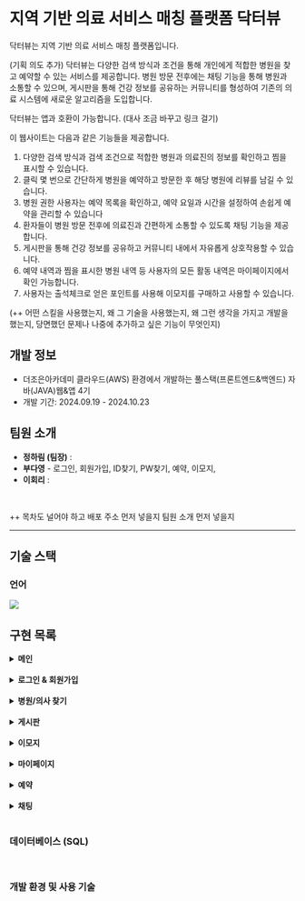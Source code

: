 # 지역 기반 의료 서비스 매칭 플랫폼 닥터뷰
닥터뷰는 지역 기반 의료 서비스 매칭 플랫폼입니다.

(기획 의도 추가) 닥터뷰는 다양한 검색 방식과 조건을 통해 개인에게 적합한 병원을 찾고 예약할 수 있는 서비스를 제공합니다. 병원 방문 전후에는 채팅 기능을 통해 병원과 소통할 수 있으며, 게시판을 통해 건강 정보를 공유하는 커뮤니티를 형성하여 기존의 의료 시스템에 새로운 알고리즘을 도입합니다.

닥터뷰는 앱과 호환이 가능합니다. (대사 조금 바꾸고 링크 걸기)

이 웹사이트는 다음과 같은 기능들을 제공합니다.

1. 다양한 검색 방식과 검색 조건으로 적합한 병원과 의료진의 정보를 확인하고 찜을 표시할 수 있습니다.
2. 클릭 몇 번으로 간단하게 병원을 예약하고 방문한 후 해당 병원에 리뷰를 남길 수 있습니다.
3. 병원 권한 사용자는 예약 목록을 확인하고, 예약 요일과 시간을 설정하여 손쉽게 예약을 관리할 수 있습니다
4. 환자들이 병원 방문 전후에 의료진과 간편하게 소통할 수 있도록 채팅 기능을 제공합니다.
5. 게시판을 통해 건강 정보를 공유하고 커뮤니티 내에서 자유롭게 상호작용할 수 있습니다.
6. 예약 내역과 찜을 표시한 병원 내역 등 사용자의 모든 활동 내역은 마이페이지에서 확인 가능합니다.
7. 사용자는 출석체크로 얻은 포인트를 사용해 이모지를 구매하고 사용할 수 있습니다.

(++ 어떤 스킬을 사용했는지, 왜 그 기술을 사용했는지, 왜 그런 생각을 가지고 개발을 했는지, 당면했던 문제나 나중에 추가하고 싶은 기능이 무엇인지)



## 개발 정보
<ul>
  <li>더조은아카데미 클라우드(AWS) 환경에서 개발하는 풀스택(프론트엔드&백엔드) 자바(JAVA)웹&앱 4기</li>
  <li>개발 기간: 2024.09.19 - 2024.10.23</li>
</ul>

## 팀원 소개
<ul>
  <li><b>정하림 (팀장)</b> : </li>
  <li><b>부다영</b> - 로그인, 회원가입, ID찾기, PW찾기, 예약, 이모지, </li>
  <li><b>이회리</b> : </li>
</ul>
<br />


++ 목차도 널어야 하고 배포 주소 먼저 넣을지 팀원 소개 먼저 넣을지

------------------------------------------------




## 기술 스택

### 언어
 <img src="https://img.shields.io/badge/java-007396?style=for-the-badge&logo=java&logoColor=white"> 





## 구현 목록
<details>
  <summary><b>메인</b></summary>
</details>
<br />
<details>
  <summary><b>로그인 & 회원가입</b></summary>
  <div markdown="1">
    <ul>
      <li>로그인</li>
      <li>아이디 찾기</li>
      <li>
        비밀번호 찾기
        <ul>
          <li>이메일로 임시 비밀번호 발급</li>
        </ul>
      </li>
      <li>
        회원가입
        <ul>
          <li>닉네임 랜덤 추천 (일반 회원용)</li>
          <li>영업 시간 및 의료진 등 추가 정보 등록 (병원 회원용)</li>
        </ul>
      </li>
    </ul>
  </div>
</details>
<br />
<details>
  <summary><b>병원/의사 찾기</b></summary>
  <div markdown="1">
    <ul>
      <li>
        공통 (병원/의사)
        <ul>
          <li>목록에서 찜 갯수, 리뷰 평점 및 갯수 확인 가능 </li>
          <li>병원/의사에 대한 찜, 신고 가능</li>
          <li>
            리뷰
            <ul>
              <li>해시태그, 별점 지정하여 리뷰 작성 가능</li>
              <li>리뷰에 대한 답글 작성 가능</li>
              <li>리뷰에 대한 좋아요 가능</li>
            </ul>
          </li>
        </ul>
      </li>
      <li>
        병원 찾기
        <ul>
          <li>지역, 병원명, 전공, 해시태그를 통해 검색 가능</li>
          <li>비동기식 추가 조건 검색</li>
          <li>해시태그 확인 가능</li>
        </ul>
      </li>
      <li>
        의사 찾기
        <ul>
          <li>의사명, 전공을 통해 검색 가능</li>
        </ul>
      </li>
      <li>
        지도로 찾기
        <ul>
          <li>병원명, 전공을 통해 검색 가능</li>
          <li>현재 나의 위치 마커로 표시</li>
          <li>병원들의 위치 마커로 표시</li>
          <li>마커를 통해 상세페이지 진입 가능</li>
          <li>조건에 맞는 병원 필터링 가능</li>
          <li>지도 확대, 축소</li>
          <li>교통정보 확인 가능</li>
        </ul>
      </li>
    </ul>
  </div>
</details>
<br />
<details>
  <summary><b>게시판</b></summary>
  <div markdown="1">
    <ul>
      <li>자유게시판</li>
      <li>상담게시판</li>
      <li>베스트게시판</li>
      <li>내가 쓴 글</li>
      <li>댓글 단 글</li>
      <li>댓글을 기다리는 글 (병원용)</li>
    </ul>
  </div>
</details>
<br />
<details>
  <summary><b>이모지</b></summary>
  <div markdown="1">
    <ul>
      <li>
        나의 이모지
        <ul>
          <li>이모지 변경</li>
          <li>보유 이모지 목록</li>
          <li>현재 적용된 이모지 및 보유 포인트 확인 가능</li>
          <li>이모지 상점 바로가기</li>
        </ul>
      </li>
      <li>
        이모지 상점
        <ul>
          <li>이모지 구매</li>
          <li>현재 적용된 이모지 및 보유 포인트 확인 가능</li>
          <li>나의 이모지 바로가기</li>
        </ul>
      </li>
    </ul>
  </div>
</details>
<br />
<details>
  <summary><b>마이페이지</b></summary>
  <div markdown="1">
    <ul>
      <li>
        공통
        <ul>
          <li>개인정보 수정</li>
          <li>회원 인증</li>
        </ul>
      </li>
      <li>
        회원용
        <ul>
          <li>찜한 병원</li>
          <li>찜한 의사</li>
          <li>작성한 리뷰</li>
          <li>출석체크</li>
        </ul>
      </li>
      <li>
        병원용
        <ul>
          <li>
            의사 관리
            <ul>
              <li>등록된 의사 목록</li>
              <li>등록된 의사 정보 수정</li>
              <li>등록된 의사 삭제</li>
              <li>의사 추가 등록</li>
            </ul>
          </li>
        </ul>
      </li>
    </ul>
  </div>
</details>
<br />
<details>
  <summary><b>예약</b></summary>
  <div markdown="1">
    <ul>
      <li>
        회원용
        <ul>
          <li>예약하기</li>
          <li>예약 내역</li>
          <li>
            예약 관리
            <ul>
              <li>예약 취소</li>
              <li>내역 숨김</li>
              <li>메모 추가 및 수정</li>
            </ul>
          </li>
        </ul>
      </li>
      <li>
        병원용
        <ul>
          <li>예약 목록</li>
          <li>
            예약 관리
            <ul>
              <li>예약 막을 시간 설정</li>
            </ul>
          </li>
        </ul>
      </li>
    </ul>
  </div>
</details>
<br />
<details>
  <summary><b>채팅</b></summary>
</details>
<br />

### 데이터베이스 (SQL)


<br />

### 개발 환경 및 사용 기술


<br />
